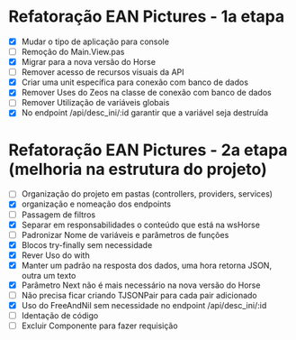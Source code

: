 # Refatoração EAN Pictures - 1a etapa

- [X] Mudar o tipo de aplicação para console
- [ ] Remoção do Main.View.pas
- [X] Migrar para a nova versão do Horse
- [ ] Remover acesso de recursos visuais da API
- [X] Criar uma unit específica para conexão com banco de dados
- [X] Remover Uses do Zeos na classe de conexão com banco de dados
- [ ] Remover Utilização de variáveis globais
- [X] No endpoint /api/desc_ini/:id garantir que a variável seja destruída

# Refatoração EAN Pictures - 2a etapa (melhoria na estrutura do projeto)

- [ ] Organização do projeto em pastas (controllers, providers, services)
- [X] organização e nomeação dos endpoints
- [ ] Passagem de filtros
- [X] Separar em responsabilidades o conteúdo que está na wsHorse
- [ ] Padronizar Nome de variáveis e parâmetros de funções
- [X] Blocos try-finally sem necessidade
- [X] Rever Uso do with
- [X] Manter um padrão na resposta dos dados, uma hora retorna JSON, outra um texto
- [X] Parâmetro Next não é mais necessário na nova versão do Horse
- [ ] Não precisa ficar criando TJSONPair para cada pair adicionado
- [X] Uso do FreeAndNil sem necessidade no endpoint /api/desc_ini/:id
- [ ] Identação de código
- [ ] Excluir Componente para fazer requisição